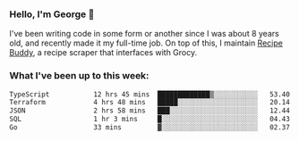 ### Hello, I'm George 👋

I've been writing code in some form or another since I was about 8 years old, and recently made it my full-time job. On top of this, I maintain [Recipe Buddy](https://github.com/georgegebbett/recipe-buddy), a recipe scraper that interfaces with Grocy.  

<!--
**georgegebbett/georgegebbett** is a ✨ _special_ ✨ repository because its `README.md` (this file) appears on your GitHub profile.

Here are some ideas to get you started:

- 🔭 I’m currently working on ...
- 🌱 I’m currently learning ...
- 👯 I’m looking to collaborate on ...
- 🤔 I’m looking for help with ...
- 💬 Ask me about ...
- 📫 How to reach me: ...
- 😄 Pronouns: ...
- ⚡ Fun fact: ...
-->

### What I've been up to this week:
<!--START_SECTION:waka-->

```txt
TypeScript           12 hrs 45 mins  █████████████▒░░░░░░░░░░░   53.40 %
Terraform            4 hrs 48 mins   █████░░░░░░░░░░░░░░░░░░░░   20.14 %
JSON                 2 hrs 58 mins   ███░░░░░░░░░░░░░░░░░░░░░░   12.44 %
SQL                  1 hr 3 mins     █░░░░░░░░░░░░░░░░░░░░░░░░   04.43 %
Go                   33 mins         ▓░░░░░░░░░░░░░░░░░░░░░░░░   02.37 %
```

<!--END_SECTION:waka-->
